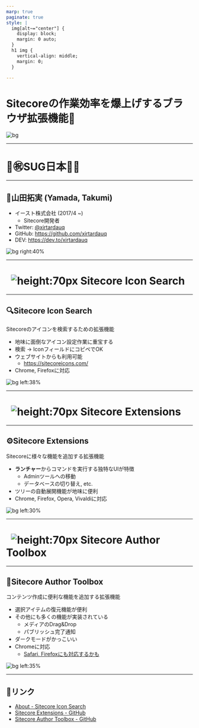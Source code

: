 ```yaml
---
marp: true
paginate: true
style: |
  img[alt~="center"] {
    display: block;
    margin: 0 auto;
  }
  h1 img {
    vertical-align: middle;
    margin: 0;
  }

---
```


<!-- _paginate: false -->

# <!-- fit -->Sitecoreの作業効率を爆上げするブラウザ拡張機能:rocket:

![bg](./img/cover.png)

---

# <!-- fit -->:tada::congratulations:SUG日本:tokyo_tower::sushi:

---

## :apple:山田拓実 (Yamada, Takumi)
- イースト株式会社 (2017/4 ~)
  - Sitecore開発者
- Twitter: [@xirtardauq](https://twitter.com/xirtardauq)
- GitHub: https://github.com/xirtardauq
- DEV: https://dev.to/xirtardauq

![bg right:40%](./img/twitter-profile.png)

---

# <!-- fit -->&nbsp;&nbsp;![height:70px](./img/sitecore-icon-search-title.png) Sitecore Icon Search&nbsp;&nbsp;

---

## :mag:Sitecore Icon Search
Sitecoreのアイコンを検索するための拡張機能

- 地味に面倒なアイコン設定作業に重宝する
- 検索 → IconフィールドにコピペでOK
- ウェブサイトからも利用可能
  - https://sitecoreicons.com/
- Chrome, Firefoxに対応

![bg left:38%](./img/sitecore-icon-search-bg.png)

<!-- 
メモ：
Sitecore Rocksにはデフォルトで検索機能がある
-->

---

# <!-- fit -->&nbsp;&nbsp;![height:70px](./img/sitecore-extensions-title.png) Sitecore Extensions&nbsp;&nbsp;

---

## :gear:Sitecore Extensions
Sitecoreに様々な機能を追加する拡張機能

- **ランチャー**からコマンドを実行する独特なUIが特徴
  - Adminツールへの移動
  - データベースの切り替え, etc.
- ツリーの自動展開機能が地味に便利
- Chrome, Firefox, Opera, Vivaldiに対応

![bg left:30%](./img/sitecore-extensions-bg.png)

<!-- 
メモ：
Sitecore 7.0 - 8.2がサポート範囲。9.xでも一応動く。
-->

---

# <!-- fit -->&nbsp;&nbsp;![height:70px](./img/sitecore-author-toolbox-title.png) Sitecore Author Toolbox&nbsp;&nbsp;

---

## :rocket:Sitecore Author Toolbox
コンテンツ作成に便利な機能を追加する拡張機能

- 選択アイテムの復元機能が便利
- その他にも多くの機能が実装されている
  - メディアのDrag&Drop
  - パブリッシュ完了通知
- ダークモードがかっこいい
- Chromeに対応
  - [Safari, Firefoxにも対応するかも](https://twitter.com/uquaisse/status/1221700172507439106)

![bg left:35%](./img/sitecore-author-toolbox-bg.png)

<!-- 
メモ：
開発が活発。
私の作った機能が一部導入された。
-->

---

## :link:リンク
- [About - Sitecore Icon Search](https://sitecoreicons.com/about)
- [Sitecore Extensions - GitHub](https://github.com/alan-null/sc_ext)
- [Sitecore Author Toolbox - GitHub](https://github.com/ugo-quaisse/sitecore-author-toolbox)
